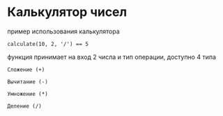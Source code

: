 
# Калькулятор чисел
пример использования калькулятора

```
calculate(10, 2, '/') == 5
```

функция принимает на вход 2 числа и тип операции, доступно 4 типа
```chatinput
Сложение (+)

Вычитание (-)

Умножение (*)

Деление (/)
```

